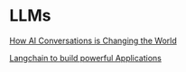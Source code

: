 # LLMs
[How AI Conversations is Changing the World](https://medium.com/gopenai/how-ai-conversations-is-changing-the-world-20e97df3c9e)

[Langchain to build powerful Applications](https://medium.com/gopenai/how-langchain-makes-large-language-models-more-powerful-part-1-ef512eee3829)



